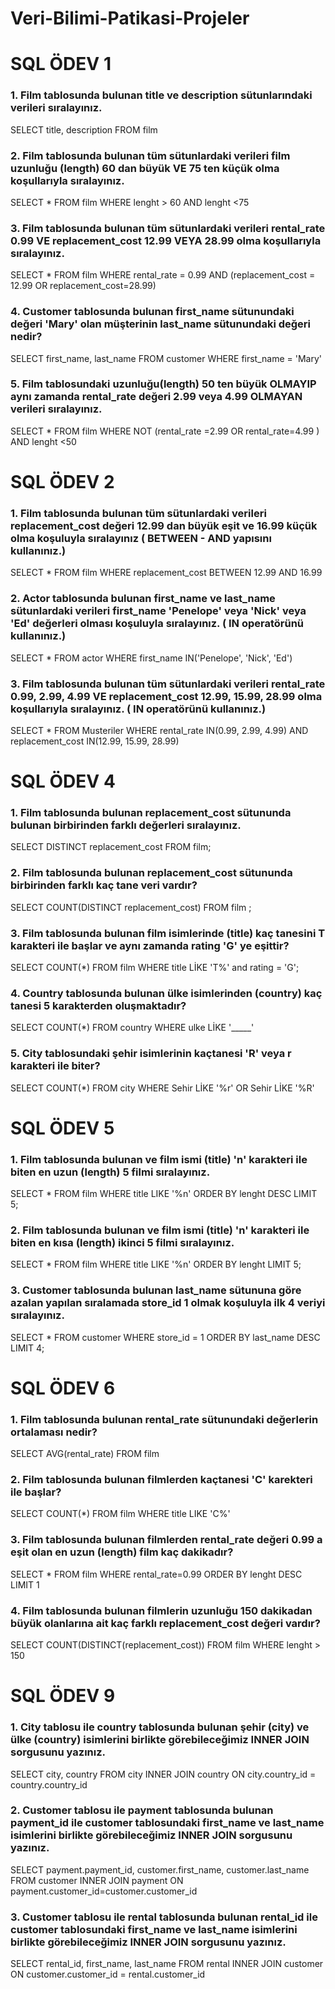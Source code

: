 # Veri-Bilimi-Patikasi-Projeler

# SQL ÖDEV 1
### 1. Film tablosunda bulunan title ve description sütunlarındaki verileri sıralayınız.
SELECT title, description FROM film

### 2. Film tablosunda bulunan tüm sütunlardaki verileri film uzunluğu (length) 60 dan büyük VE 75 ten küçük olma koşullarıyla sıralayınız.
SELECT * FROM film
WHERE lenght > 60 AND lenght <75

### 3. Film tablosunda bulunan tüm sütunlardaki verileri rental_rate 0.99 VE replacement_cost 12.99 VEYA 28.99 olma koşullarıyla sıralayınız.
SELECT * FROM film
WHERE rental_rate = 0.99 AND (replacement_cost = 12.99 OR replacement_cost=28.99)

### 4. Customer tablosunda bulunan first_name sütunundaki değeri 'Mary' olan müşterinin last_name sütunundaki değeri nedir?
SELECT first_name, last_name FROM customer
WHERE first_name = 'Mary'

### 5. Film tablosundaki uzunluğu(length) 50 ten büyük OLMAYIP aynı zamanda rental_rate değeri 2.99 veya 4.99 OLMAYAN verileri sıralayınız.
SELECT * FROM film
WHERE NOT (rental_rate =2.99 OR rental_rate=4.99 ) AND lenght <50


# SQL ÖDEV 2
### 1. Film tablosunda bulunan tüm sütunlardaki verileri replacement_cost değeri 12.99 dan büyük eşit ve 16.99 küçük olma koşuluyla sıralayınız ( BETWEEN - AND yapısını kullanınız.)
SELECT * FROM film
WHERE replacement_cost BETWEEN 12.99 AND 16.99

### 2. Actor tablosunda bulunan first_name ve last_name sütunlardaki verileri first_name 'Penelope' veya 'Nick' veya 'Ed' değerleri olması koşuluyla sıralayınız. ( IN operatörünü kullanınız.)
SELECT * FROM actor
WHERE first_name IN('Penelope', 'Nick', 'Ed')

### 3. Film tablosunda bulunan tüm sütunlardaki verileri rental_rate 0.99, 2.99, 4.99 VE replacement_cost 12.99, 15.99, 28.99 olma koşullarıyla sıralayınız. ( IN operatörünü kullanınız.)
SELECT * FROM Musteriler
WHERE rental_rate IN(0.99, 2.99, 4.99) AND replacement_cost IN(12.99, 15.99, 28.99)


# SQL ÖDEV 4
### 1. Film tablosunda bulunan replacement_cost sütununda bulunan birbirinden farklı değerleri sıralayınız.
SELECT DISTINCT replacement_cost FROM film;

### 2. Film tablosunda bulunan replacement_cost sütununda birbirinden farklı kaç tane veri vardır?
SELECT COUNT(DISTINCT replacement_cost) FROM film ;

### 3. Film tablosunda bulunan film isimlerinde (title) kaç tanesini T karakteri ile başlar ve aynı zamanda rating 'G' ye eşittir?
SELECT COUNT(*) FROM film
WHERE title LİKE 'T%' and rating = 'G';

### 4. Country tablosunda bulunan ülke isimlerinden (country) kaç tanesi 5 karakterden oluşmaktadır?
SELECT COUNT(*) FROM country
WHERE ulke LİKE '_____'

### 5. City tablosundaki şehir isimlerinin kaçtanesi 'R' veya r karakteri ile biter?
SELECT COUNT(*) FROM city
WHERE Sehir LİKE '%r' OR Sehir LİKE '%R'


# SQL ÖDEV 5
### 1. Film tablosunda bulunan ve film ismi (title) 'n' karakteri ile biten en uzun (length) 5 filmi sıralayınız.
SELECT * FROM film
WHERE title LIKE '%n'
ORDER BY lenght DESC
LIMIT 5;

### 2. Film tablosunda bulunan ve film ismi (title) 'n' karakteri ile biten en kısa (length) ikinci 5 filmi sıralayınız.
SELECT * FROM film
WHERE title LIKE '%n'
ORDER BY lenght
LIMIT 5;

### 3. Customer tablosunda bulunan last_name sütununa göre azalan yapılan sıralamada store_id 1 olmak koşuluyla ilk 4 veriyi sıralayınız.
SELECT * FROM customer
WHERE store_id = 1
ORDER BY last_name DESC
LIMIT 4;


# SQL ÖDEV 6
### 1. Film tablosunda bulunan rental_rate sütunundaki değerlerin ortalaması nedir?
SELECT AVG(rental_rate) FROM film

### 2. Film tablosunda bulunan filmlerden kaçtanesi 'C' karekteri ile başlar?
SELECT COUNT(*) FROM film
WHERE title LIKE 'C%'

### 3. Film tablosunda bulunan filmlerden rental_rate değeri 0.99 a eşit olan en uzun (length) film kaç dakikadır?
SELECT * FROM film
WHERE rental_rate=0.99
ORDER BY lenght DESC
LIMIT 1

### 4. Film tablosunda bulunan filmlerin uzunluğu 150 dakikadan büyük olanlarına ait kaç farklı replacement_cost değeri vardır?
SELECT COUNT(DISTINCT(replacement_cost)) FROM film
WHERE lenght > 150


# SQL ÖDEV 9
### 1. City tablosu ile country tablosunda bulunan şehir (city) ve ülke (country) isimlerini birlikte görebileceğimiz INNER JOIN sorgusunu yazınız.
SELECT city, country FROM city
INNER JOIN country ON  city.country_id = country.country_id

### 2. Customer tablosu ile payment tablosunda bulunan payment_id ile customer tablosundaki first_name ve last_name isimlerini birlikte görebileceğimiz INNER JOIN sorgusunu yazınız.
SELECT payment.payment_id, customer.first_name, customer.last_name FROM customer
INNER JOIN payment ON payment.customer_id=customer.customer_id

### 3. Customer tablosu ile rental tablosunda bulunan rental_id ile customer tablosundaki first_name ve last_name isimlerini birlikte görebileceğimiz INNER JOIN sorgusunu yazınız.
SELECT rental_id, first_name, last_name FROM rental
INNER JOIN customer ON  customer.customer_id = rental.customer_id
